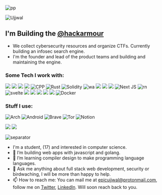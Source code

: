 ![pp](https://cultofthepartyparrot.com/parrots/hd/laptop_parrot.gif)
<p align="left"> <img src="https://komarev.com/ghpvc/?username=ujjwal-kr&label=Views&color=green&style=plastic" alt="Ujjwal" /> </p>

## I'm Building the [@hackarmour](https://github.com/hackarmour)
- We collect cybersecurity resources and organize CTFs. Currently building an infosec search engine.
- I'm the founder and lead of the product teams and building and maintaining the engine.


### Some Tech I work with:
<img src="https://img.shields.io/badge/JavaScript-F7DF1E?style=for-the-badge&logo=javascript&logoColor=black"></img>
<img src="https://img.shields.io/badge/Node.js-43853D?style=for-the-badge&logo=node.js&logoColor=white"></img>
<img src="https://img.shields.io/badge/TypeScript-007ACC?style=for-the-badge&logo=typescript&logoColor=white"></img>
<img src="https://img.shields.io/badge/Go-00ADD8?style=for-the-badge&logo=go&logoColor=white"></img>
![CPP](https://img.shields.io/badge/C%2B%2B-00599C?style=for-the-badge&logo=c%2B%2B&logoColor=white)
![Rust](https://img.shields.io/badge/Rust-black?style=for-the-badge&logo=rust&logoColor=#E57324)
![Solidity](https://img.shields.io/badge/Solidity-e6e6e6?style=for-the-badge&logo=solidity&logoColor=black)
![wa](https://img.shields.io/badge/WebAssembly-654FF0?style=for-the-badge&logo=WebAssembly&logoColor=white)
<img src="https://img.shields.io/badge/Sass-CC6699?style=for-the-badge&logo=sass&logoColor=white"></img>
<img src="https://img.shields.io/badge/C-00599C?style=for-the-badge&logo=c&logoColor=white"></img>
<img src="https://img.shields.io/badge/React-20232A?style=for-the-badge&logo=react&logoColor=61DAFB"></img>
![Next JS](https://img.shields.io/badge/Next-black?style=for-the-badge&logo=next.js&logoColor=white)
![rn](https://img.shields.io/badge/React_Native-20232A?style=for-the-badge&logo=react&logoColor=61DAFB)
![svelte](https://img.shields.io/badge/Svelte-4A4A55?style=for-the-badge&logo=svelte&logoColor=FF3E00)
<img src="https://img.shields.io/badge/Angular-DD0031?style=for-the-badge&logo=angular&logoColor=white"></img>
<img src="https://img.shields.io/badge/styled--components-DB7093?style=for-the-badge&logo=styled-components&logoColor=white"></img>
<img src="https://img.shields.io/badge/PostgreSQL-316192?style=for-the-badge&logo=postgresql&logoColor=white"></img>
<img src="https://img.shields.io/badge/MongoDB-4EA94B?style=for-the-badge&logo=mongodb&logoColor=white"></img>
<img src="https://img.shields.io/badge/Heroku-430098?style=for-the-badge&logo=heroku&logoColor=white"></img>
![Docker](https://img.shields.io/badge/docker-%230db7ed.svg?style=for-the-badge&logo=docker&logoColor=white)

### Stuff I use:
![Arch](https://img.shields.io/badge/Arch%20Linux-1793D1?logo=arch-linux&logoColor=fff&style=for-the-badge)
![Android](https://img.shields.io/badge/Android-3DDC84?style=for-the-badge&logo=android&logoColor=white)
![Brave](https://img.shields.io/badge/Brave-FB542B?style=for-the-badge&logo=Brave&logoColor=white)
![Tor](https://img.shields.io/badge/Tor-7D4698?style=for-the-badge&logo=Tor-Browser&logoColor=white)
![Notion](https://img.shields.io/badge/Notion-%23000000.svg?style=for-the-badge&logo=notion&logoColor=white)
<br>

![](https://github-profile-summary-cards.vercel.app/api/cards/stats?username=ujjwal-kr&theme=github_dark)
<img src="https://github-readme-streak-stats.herokuapp.com/?user=ujjwal-kr&theme=github-dark">

![separator](https://user-images.githubusercontent.com/73097560/115834477-dbab4500-a447-11eb-908a-139a6edaec5c.gif)

- I'm a student, (17) and interested in computer science.
- 🔭 I’m building web apps with javascript and golang.
- 🌱 I’m learning compiler design to make programming language languages.
- 💬 Ask me anything about full stack web development, security or birdwaching, I will be more than happy to help. 
- 📫 How to reach me: You can mail me at epicujjwal@protonmail.com, follow me on [Twitter](https://twitter.com/epicujjwal), [LinkedIn](https://www.linkedin.com/in/ujjwal-kumar-057b511b1). Will soon reach back to you.

